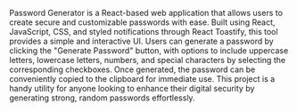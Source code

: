 Password Generator is a React-based web application that allows users to create secure and customizable passwords with ease. Built using React, JavaScript, CSS, and styled notifications through React Toastify, this tool provides a simple and interactive UI. Users can generate a password by clicking the "Generate Password" button, with options to include uppercase letters, lowercase letters, numbers, and special characters by selecting the corresponding checkboxes. Once generated, the password can be conveniently copied to the clipboard for immediate use. This project is a handy utility for anyone looking to enhance their digital security by generating strong, random passwords effortlessly.
